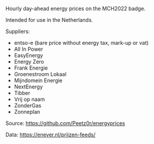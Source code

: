 Hourly day-ahead energy prices on the MCH2022 badge.

Intended for use in the Netherlands.

Suppliers:
- entso-e (bare price without energy tax, mark-up or vat)
- All In Power
- EasyEnergy
- Energy Zero
- Frank Energie
- Groenestroom Lokaal
- Mijndomein Energie
- NextEnergy
- Tibber
- Vrij op naam
- ZonderGas
- Zonneplan

Source: https://github.com/Peetz0r/energyprices

Data: https://enever.nl/prijzen-feeds/

